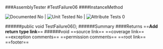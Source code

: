 ###AssemblyTester
#TestFailure06
####InstanceMethod

![Documented No](http://b.repl.ca/v1/Documented-No-red.png) | ![Unit Tested No](http://b.repl.ca/v1/Unit%20Tested-No-grey.png) | ![Attribute Tests 0](http://b.repl.ca/v1/Attribute%20Tests-0-grey.png)

######public void TestFailure06();
######Summary
####Returns
==__Add return type link__==
######void
==source link==
==coverage link==
==exception comments==
==permission comments==
==root link==
==footer==
